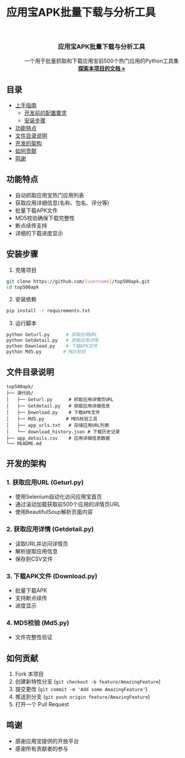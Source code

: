 # 应用宝APK批量下载与分析工具


<!-- PROJECT LOGO -->
<br />
<p align="center">
  <h3 align="center">应用宝APK批量下载与分析工具</h3>
  <p align="center">
    一个用于批量抓取和下载应用宝前500个热门应用的Python工具集
    <br />
    <a href="https://github.com/[username]/top500apk"><strong>探索本项目的文档 »</strong></a>
    <br />
  </p>
</p>

## 目录

- [上手指南](#上手指南)
  - [开发前的配置要求](#开发前的配置要求)
  - [安装步骤](#安装步骤)
- [功能特点](#功能特点)
- [文件目录说明](#文件目录说明)
- [开发的架构](#开发的架构)
- [如何贡献](#如何贡献)
- [鸣谢](#鸣谢)

## 功能特点

- 自动抓取应用宝热门应用列表
- 获取应用详细信息(名称、包名、评分等)
- 批量下载APK文件
- MD5校验确保下载完整性
- 断点续传支持
- 详细的下载进度显示


## 安装步骤

1. 克隆项目
```bash
git clone https://github.com/[username]/top500apk.git
cd top500apk
```

2. 安装依赖
```bash
pip install -r requirements.txt
```

3. 运行脚本
```bash
python Geturl.py      # 获取应用URL
python Getdetail.py   # 获取应用详情
python Download.py    # 下载APK文件
python Md5.py        # MD5校验
```

## 文件目录说明

```
top500apk/
├── 源代码/
│   ├── Geturl.py      # 抓取应用详情页URL
│   ├── Getdetail.py   # 获取应用详细信息
│   ├── Download.py    # 下载APK文件
│   ├── Md5.py        # MD5校验工具
│   ├── app_urls.txt   # 存储应用URL列表
│   └── download_history.json # 下载历史记录
├── app_details.csv    # 应用详细信息数据
└── README.md
```

## 开发的架构

### 1. 获取应用URL (Geturl.py)
- 使用Selenium自动化访问应用宝首页
- 通过滚动加载获取前500个应用的详情页URL
- 使用BeautifulSoup解析页面内容

### 2. 获取应用详情 (Getdetail.py)
- 读取URL并访问详情页
- 解析提取应用信息
- 保存到CSV文件

### 3. 下载APK文件 (Download.py)
- 批量下载APK
- 支持断点续传
- 进度显示

### 4. MD5校验 (Md5.py)
- 文件完整性验证



## 如何贡献

1. Fork 本项目
2. 创建新特性分支 (`git checkout -b feature/AmazingFeature`)
3. 提交更改 (`git commit -m 'Add some AmazingFeature'`)
4. 推送到分支 (`git push origin feature/AmazingFeature`)
5. 打开一个 Pull Request


## 鸣谢

- 感谢应用宝提供的开放平台
- 感谢所有贡献者的参与
